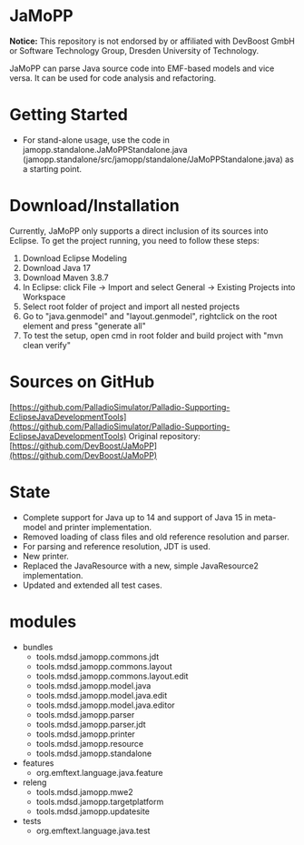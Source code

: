 # JaMoPP
**Notice:** This repository is not endorsed by or affiliated with DevBoost GmbH or Software Technology Group, Dresden University of Technology.

JaMoPP can parse Java source code into EMF-based models and vice versa. It can be used for code analysis and refactoring.

# Getting Started
* For stand-alone usage, use the code in jamopp.standalone.JaMoPPStandalone.java (jamopp.standalone/src/jamopp/standalone/JaMoPPStandalone.java) as a starting point.

# Download/Installation
Currently, JaMoPP only supports a direct inclusion of its sources into Eclipse.
To get the project running, you need to follow these steps:
1. Download Eclipse Modeling
2. Download Java 17
3. Download Maven 3.8.7
4. In Eclipse: click File -> Import and select General -> Existing Projects into Workspace
5. Select root folder of project and import all nested projects
6. Go to "java.genmodel" and "layout.genmodel", rightclick on the root element and press "generate all"
7. To test the setup, open cmd in root folder and build project with "mvn clean verify"

# Sources on GitHub
[https://github.com/PalladioSimulator/Palladio-Supporting-EclipseJavaDevelopmentTools](https://github.com/PalladioSimulator/Palladio-Supporting-EclipseJavaDevelopmentTools)
Original repository: [https://github.com/DevBoost/JaMoPP](https://github.com/DevBoost/JaMoPP)

# State 
- Complete support for Java up to 14 and support of Java 15 in meta-model and printer implementation.
- Removed loading of class files and old reference resolution and parser.
- For parsing and reference resolution, JDT is used.
- New printer.
- Replaced the JavaResource with a new, simple JavaResource2 implementation.
- Updated and extended all test cases.

# modules
* bundles
    * tools.mdsd.jamopp.commons.jdt
    * tools.mdsd.jamopp.commons.layout
    * tools.mdsd.jamopp.commons.layout.edit
    * tools.mdsd.jamopp.model.java
    * tools.mdsd.jamopp.model.java.edit
    * tools.mdsd.jamopp.model.java.editor
    * tools.mdsd.jamopp.parser
    * tools.mdsd.jamopp.parser.jdt
    * tools.mdsd.jamopp.printer
    * tools.mdsd.jamopp.resource
    * tools.mdsd.jamopp.standalone
* features
    * org.emftext.language.java.feature
* releng
    * tools.mdsd.jamopp.mwe2
    * tools.mdsd.jamopp.targetplatform
    * tools.mdsd.jamopp.updatesite
* tests
    * org.emftext.language.java.test
